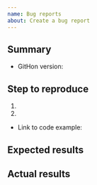 ```yaml
---
name: Bug reports
about: Create a bug report
---
```


## Summary

<!-- Please describe your issue -->

- GitHon version:

## Step to reproduce

1.
2.

- Link to code example:

<!--
  Please provide a reproduce repository link.
  It is not possible, please put your `book.json` file.
-->


## Expected results

## Actual results

<!--

Please includes actual log with --loglevel=debug

$ gitbook build --loglevel=debug

-->

